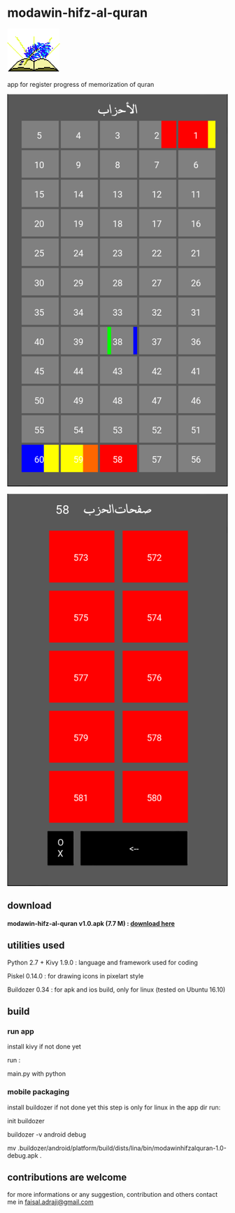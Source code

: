 # modawin-hifz-al-quran
![modawin](modawin.png)

app for register progress of memorization of quran

![demo1](demo1.png)

![demo2](demo2.png)

## download

#### modawin-hifz-al-quran v1.0.apk (7.7 M) : [download here](https://archive.org/download/modawin/modawin-hifz-al-quran-1.0.apk)

## utilities used

Python 2.7 + Kivy 1.9.0 : language and framework used for coding

Piskel 0.14.0 : for drawing icons in pixelart style

Buildozer 0.34 : for apk and ios build, only for linux (tested on Ubuntu 16.10)

## build

### run app

install kivy if not done yet

run :

main.py with python

### mobile packaging

install buildozer if not done yet
this step is only for linux
in the app dir run:

init buildozer

buildozer -v android debug

mv .buildozer/android/platform/build/dists/lina/bin/modawinhifzalquran-1.0-debug.apk .

## contributions are welcome

for more informations or any suggestion, contribution and others contact me in faisal.adraji@gmail.com
